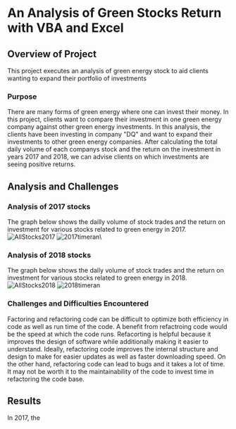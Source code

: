 # An Analysis of Green Stocks Return with VBA and Excel 
## Overview of Project 
This project executes an analysis of green energy stock to aid clients wanting to expand their portfolio of investments 
### Purpose
There are many forms of green energy where one can invest their money. In this project, clients want to compare their investment in one green energy company against other green energy investments. In this analysis, the clients have been investing in company "DQ" and want to expand their investments to other green energy companies. After calculating the total daily volume of each companys stock and the return on the investment in years 2017 and 2018, we can advise clients on which investments are seeing positive returns. 

## Analysis and Challenges 
### Analysis of 2017 stocks
The graph below shows the dailly volume of stock trades and the return on investment for various stocks related to green energy in 2017. 
![AllStocks2017](https://user-images.githubusercontent.com/75647359/102694711-7836af80-41e8-11eb-87f5-35951dded10e.png)
![2017timeran](https://user-images.githubusercontent.com/75647359/102695693-930c2280-41ee-11eb-9b62-385242924eec.png)\

### Analysis of 2018 stocks 
The graph below shows the daily volume of stock trades and the return on investment for various stocks related to green energy in 2018. 
![AllStocks2018](https://user-images.githubusercontent.com/75647359/102694730-8f759d00-41e8-11eb-9e11-7fc2b4cff67c.png)
![2018timeran](https://user-images.githubusercontent.com/75647359/102695703-a0291180-41ee-11eb-8d82-8055e594fefa.png)

### Challenges and Difficulties Encountered 
Factoring and refactoring code can be difficult to optimize both efficiency in code as well as run time of the code. A benefit from refactroing code would be the speed at which the code runs. Refacorting is helpful because it improves the design of software while additionally making it easier to understand. Ideally, refactoring code improves the internal structure and design to make for easier updates as well as faster downloading speed. On the other hand, refactoring code can lead to bugs and it takes a lot of time. It may not be worth it to the maintainability of the code to invest time in refactoring the code base. 

## Results 
In 2017, the 
